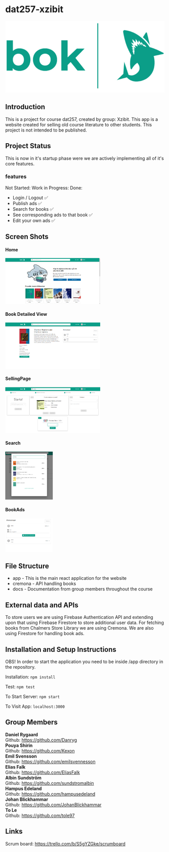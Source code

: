 # dat257-xzibit
![Photo](/app/src/assets/images/bok.png)
<br />

## Introduction
This is a project for course dat257, created by group: Xzibit. This app is a website created  for selling old course literature to other students. This project is not intended to be published.

## Project Status
This is now in it's startup phase were we are actively implementing all of it's core features.

### features
Not Started:
Work in Progress:
Done:


  - Login / Logout :white_check_mark:
  - Publish ads :white_check_mark:
  - Search for books :white_check_mark:
  - See corresponding ads to that book :white_check_mark:
  - Edit your own ads :white_check_mark:

## Screen Shots
#### Home
<img src='./app/public/Home.png'  width="300">



#### Book Detailed View
<img src='./app/public/BookDetail.png'  width="300">


#### SellingPage
<img src='./app/public/SellingPage.png'  width="300">


#### Search
<img src='./app/public/Search.png'  width="150">


#### BookAds
<img src='./app/public/Ad.png'  width="150">



## File Structure
- app - This is the main react application for the website
- cremona - API handling books
- docs - Documentation from group members throughout the course

## External data and APIs
To store users we are using Firebase Authentication API and extending upon that using Firebase Firestore to store additional user data. For fetching books from Chalmers Store Library we are using Cremona. We are also using Firestore for handling book ads.

## Installation and Setup Instructions
  OBS! In order to start the application you need to be inside /app directory in the repository.

  Installation:
  `npm install`

  Test:
  `npm test`

  To Start Server:
  `npm start`  

  To Visit App:
  `localhost:3000`



## Group Members
<b>Daniel Rygaard</b> <br />
Github: https://github.com/Danryg <br/>
<b>Pouya Shirin</b> <br />
Github: https://github.com/Kexon <br/>
<b>Emil Svensson</b> <br />
Github: https://github.com/emilsvennesson <br/>
<b>Elias Falk</b> <br />
Github: https://github.com/EliasFalk <br/>
<b>Albin Sundström</b> <br />
Github: https://github.com/sundstromalbin <br/>
<b>Hampus Edeland</b> <br />
Github: https://github.com/hampusedeland <br/>
<b>Johan Blickhammar</b> <br />
Github: https://github.com/JohanBlickhammar <br/>
<b>To Le</b> <br />
Github: https://github.com/tole97 <br/>


## Links
Scrum board: https://trello.com/b/S5gYZGke/scrumboard
